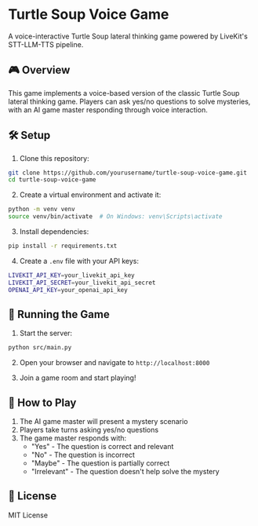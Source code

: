 # Turtle Soup Voice Game

A voice-interactive Turtle Soup lateral thinking game powered by LiveKit's STT-LLM-TTS pipeline.

## 🎮 Overview

This game implements a voice-based version of the classic Turtle Soup lateral thinking game. Players can ask yes/no questions to solve mysteries, with an AI game master responding through voice interaction.

## 🛠️ Setup

1. Clone this repository:
```bash
git clone https://github.com/yourusername/turtle-soup-voice-game.git
cd turtle-soup-voice-game
```

2. Create a virtual environment and activate it:
```bash
python -m venv venv
source venv/bin/activate  # On Windows: venv\Scripts\activate
```

3. Install dependencies:
```bash
pip install -r requirements.txt
```

4. Create a `.env` file with your API keys:
```bash
LIVEKIT_API_KEY=your_livekit_api_key
LIVEKIT_API_SECRET=your_livekit_api_secret
OPENAI_API_KEY=your_openai_api_key
```

## 🚀 Running the Game

1. Start the server:
```bash
python src/main.py
```

2. Open your browser and navigate to `http://localhost:8000`

3. Join a game room and start playing!

## 🎯 How to Play

1. The AI game master will present a mystery scenario
2. Players take turns asking yes/no questions
3. The game master responds with:
   - "Yes" - The question is correct and relevant
   - "No" - The question is incorrect
   - "Maybe" - The question is partially correct
   - "Irrelevant" - The question doesn't help solve the mystery

## 📝 License

MIT License
